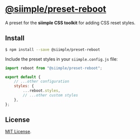 # [@siimple/preset-reboot](https://www.siimple.xyz/presets/reboot)

A preset for the **siimple CSS toolkit** for adding CSS reset styles.

## Install

```bash
$ npm install --save @siimple/preset-reboot
```

Include the preset styles in your `siimple.config.js` file:

```js
import reboot from "@siimple/preset-reboot";

export default {
    // ...other configuration
    styles: {
        ...reboot.styles,
        // ...other custom styles
    },
};
```

## License

[MIT License](https://github.com/jmjuanes/siimple/blob/main/LICENSE).
